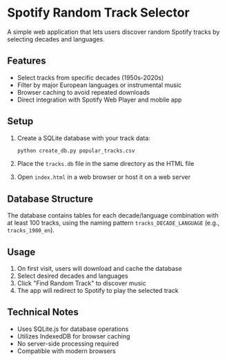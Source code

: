 # Spotify Random Track Selector

A simple web application that lets users discover random Spotify tracks by selecting decades and languages.

## Features

- Select tracks from specific decades (1950s-2020s)
- Filter by major European languages or instrumental music
- Browser caching to avoid repeated downloads
- Direct integration with Spotify Web Player and mobile app

## Setup

1. Create a SQLite database with your track data:
   ```python
   python create_db.py popular_tracks.csv
   ```

2. Place the `tracks.db` file in the same directory as the HTML file

3. Open `index.html` in a web browser or host it on a web server

## Database Structure

The database contains tables for each decade/language combination with at least 100 tracks, using the naming pattern `tracks_DECADE_LANGUAGE` (e.g., `tracks_1980_en`).

## Usage

1. On first visit, users will download and cache the database
2. Select desired decades and languages
3. Click "Find Random Track" to discover music
4. The app will redirect to Spotify to play the selected track

## Technical Notes

- Uses SQLite.js for database operations
- Utilizes IndexedDB for browser caching
- No server-side processing required
- Compatible with modern browsers
